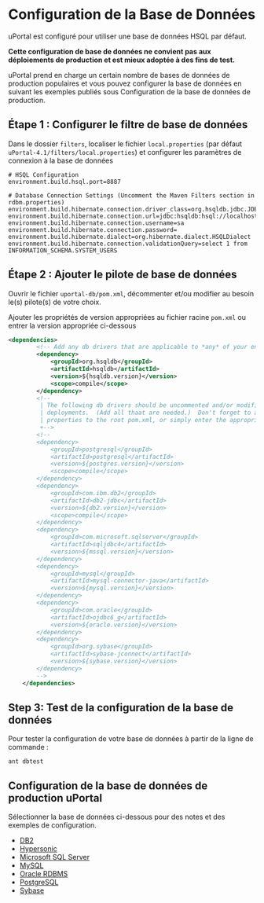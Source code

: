 # Configuration de la Base de Données

uPortal est configuré pour utiliser une base de données HSQL par défaut.

**Cette configuration de base de données ne convient pas aux déploiements de production et est mieux adoptée à des fins de test.**

uPortal prend en charge un certain nombre de bases de données de production populaires et vous pouvez configurer la base de données en suivant les exemples publiés sous Configuration de la base de données de production.

## Étape 1 : Configurer le filtre de base de données      

Dans le dossier `filters`, localiser le fichier `local.properties` (par défaut `uPortal-4.1/filters/local.properties`) et configurer les paramètres de connexion à la base de données

```shell
# HSQL Configuration
environment.build.hsql.port=8887

# Database Connection Settings (Uncomment the Maven Filters section in rdbm.properties)
environment.build.hibernate.connection.driver_class=org.hsqldb.jdbc.JDBCDriver
environment.build.hibernate.connection.url=jdbc:hsqldb:hsql://localhost:${environment.build.hsql.port}/uPortal
environment.build.hibernate.connection.username=sa
environment.build.hibernate.connection.password=
environment.build.hibernate.dialect=org.hibernate.dialect.HSQLDialect
environment.build.hibernate.connection.validationQuery=select 1 from INFORMATION_SCHEMA.SYSTEM_USERS
```

## Étape 2 : Ajouter le pilote de base de données 

Ouvrir le fichier `uportal-db/pom.xml`, décommenter et/ou modifier au besoin le(s) pilote(s) de votre choix.

Ajouter les propriétés de version appropriées au fichier racine `pom.xml` ou entrer la version appropriée ci-dessous

```xml
<dependencies>
        <!-- Add any db drivers that are applicable to *any* of your environments -->
	    <dependency>
	        <groupId>org.hsqldb</groupId>
	        <artifactId>hsqldb</artifactId>
	        <version>${hsqldb.version}</version>
	        <scope>compile</scope>
	    </dependency>
        <!--
         | The following db drivers should be uncommented and/or modified as needed for server 
         | deployments.  (Add all thaat are needed.)  Don't forget to add appropriate  .version 
         | properties to the root pom.xml, or simply enter the appropriate version below.
         +-->
		<!--
	    <dependency>
            <groupId>postgresql</groupId>
	        <artifactId>postgresql</artifactId>
	        <version>${postgres.version}</version>
	        <scope>compile</scope>
	    </dependency>
	    <dependency>
	        <groupId>com.ibm.db2</groupId>
	        <artifactId>db2-jdbc</artifactId>
	        <version>${db2.version}</version>
	        <scope>compile</scope>
	    </dependency>
        <dependency>
            <groupId>com.microsoft.sqlserver</groupId>
            <artifactId>sqljdbc4</artifactId>
            <version>${mssql.version}</version>
        </dependency>
        <dependency>
            <groupId>mysql</groupId>
            <artifactId>mysql-connector-java</artifactId>
            <version>${mysql.version}</version>
        </dependency>
        <dependency>
            <groupId>com.oracle</groupId>
            <artifactId>ojdbc6_g</artifactId>
            <version>${oracle.version}</version>
        </dependency>
        <dependency>
            <groupId>org.sybase</groupId>
            <artifactId>sybase-jconnect</artifactId>
            <version>${sybase.version}</version>
        </dependency>
	    -->
    </dependencies>
```

## Step 3: Test de la configuration de la base de données

Pour tester la configuration de votre base de données à partir de la ligne de commande :

```shell_session
ant dbtest
```

## Configuration de la base de données de production uPortal 

Sélectionner la base de données ci-dessous pour des notes et des exemples de configuration.

+ [DB2](db2.md)
+ [Hypersonic](hypersonic.md)
+ [Microsoft SQL Server](ms-sqlserver.md)
+ [MySQL](mysql.md)
+ [Oracle RDBMS](oracle.md)
+ [PostgreSQL](postgresql.md)
+ [Sybase](sybase.md)
